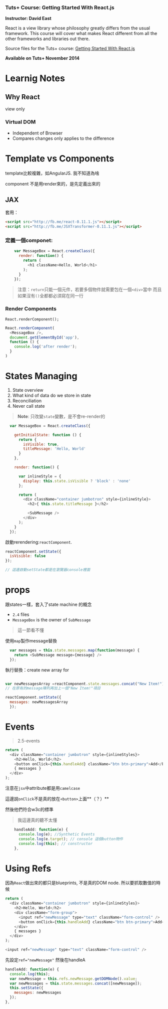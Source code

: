 ### Tuts+ Course: Getting Started With React.js
**Instructor: David East**

React is a view library whose philosophy greatly differs from the usual framework. This course will cover what makes React different from all the other frameworks and libraries out there.

Source files for the Tuts+ course: [Getting Started With React.js](https://courses.tutsplus.com/courses/)

**Available on Tuts+ November 2014**

# Learnig Notes

## Why React

view only

### Virtual DOM

* Independent of Browser
* Compares changes only applies to the difference

# Template vs Components

template比較複雜，如AngularJS. 我不知道為啥

component 不是用render來的，是先定義出來的

## JAX

套用：

```html
<script src="http://fb.me/react-0.11.1.js"></script>
<script src="http://fb.me/JSXTransformer-0.11.1.js"></script>
```

### 定義一個componet:

```js
    var MessageBox = React.createClass({
      render: function() {
        return (
          <h1 className>Hello, World</h1>
        );
      }
    });
```

> 注意：`return`只能一個元件，若要多個物件就需要包在一個`<div>`當中
> 而且如果沒有`()`全都都必須寫在同一行

### Render Components

`React.renderComponent();`

```js
React.renderComponent(
  <MessageBox />,
  document.getElementById('app'),
  function () {
    console.log('after render');
  }
)
```


# States Managing

1. State overview
2. What kind of data do we store in state
3. Reconciliation
4. Never call state

>**Note**: 只改變`state`變數，是不會re-render的

```js
  var MessageBox = React.createClass({

    getInitialState: function () {
      return {
        isVisible: true,
        titleMessage: 'Hello, World'
      }
    },

    render: function() {

      var inlineStyle = {
        display: this.state.isVisible ? 'block' : 'none'
      };

      return (
        <div className="container jumbotron" style={inlineStyle}>
          <h2>{ this.state.titleMessage }</h2>

          <SubMessage />
        </div>
      );
    }
  });
```

啟動rerendering:`reactComponent`.


```js
reactComponent.setState({
  isVisible: false
});

// 這邊啟動setState都是在瀏覽器console裡面
```

# props

跟states一樣，套入了state machine 的概念

* `2.4` files
* `MessageBox` is the owner of `SubMessage`

> 這一節看不懂

使用`map`製作message替換

```js
  var messages = this.state.messages.map(function(message) {
    return <SubMessage message={message} />
  });
```


執行替換：create new array for 

```js

var newMessagesArray =reactComponent.state.messages.concat("New Item!");
// 在原有的message陣列再加上一個"New Item!"項目

reactComponent.setState({
  messages: newMessagesArray
  });


```


# Events

> 2.5-events

```js
return (
  <div className="container jumbotron" style={inlineStyles}>
    <h2>Hello, World</h2>
    <button onClick={this.handleAdd} className="btn btn-primary">Add</button>
    { messages }
  </div>
);
```

注意在`jsx`中attribute都是用`camelcase`

這邊說`onClick`不是真的放在`<button>`上面**（？）**

然後他們符合w3c的標準

> 我這邊真的聽不太懂


```js
    handleAdd: function(e) {
      console.log(e); //Synthetic Events
      console.log(e.target); // console 這個button物件
      console.log(this); // constructor
    },
```




# Using Refs

因為`React`做出來的都只是blueprints, 不是真的DOM node. 所以要抓取數值的時候

```js
return (
  <div className="container jumbotron" style={inlineStyles}>
    <h2>Hello, World</h2>
    <div className="form-group">
      <input ref="newMessage" type="text" className="form-control" />
      <button onClick={this.handleAdd} className="btn btn-primary">Add</button>
    </div>
    { messages }
  </div>
);
```


```js
<input ref="newMessage" type="text" className="form-control" />
```

先設定`ref="newMessage"`
然後在handleA

```js
handleAdd: function(e) {
  console.log(this);
  var newMessage = this.refs.newMessage.getDOMNode().value;
  var newMessages = this.state.messages.concat([newMessage]);
  this.setState({
    messages: newMessages
  });
},
```



